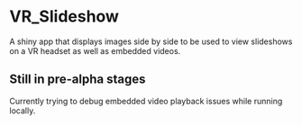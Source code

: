 # VR_Slideshow
A shiny app that displays images side by side to be used to view slideshows on a VR headset as well as embedded videos.

## Still in pre-alpha stages

Currently trying to debug embedded video playback issues while running locally. 
